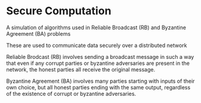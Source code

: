 # Secure Computation

A simulation of algorithms used in Reliable Broadcast (RB) and Byzantine Agreement (BA) problems

These are used to communicate data securely over a distributed network

Reliable Brodcast (RB) involves sending a broadcast message in such a way that even if any corrupt parties or byzantine adversaries are present in the network, the honest parties all receive the original message.

Byzantine Agreement (BA) involves many parties starting with inputs of their own choice, but all honest parties ending with the same output, regardless of the existence of corrupt or byzantine adversaries.
